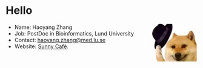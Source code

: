 #  Hello 
<img src="https://github.com/zhanghaoyang0/zhanghaoyang0/blob/main/pic/dogwithhat.png" width = "120" height = "100" align=right />

* Name: Haoyang Zhang
* Job: PostDoc in Bioinformatics, Lund University
* Contact: haoyang.zhang@med.lu.se
* Website: [Sunny Café](https://zhanghaoyang0.uk/).
